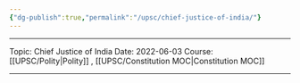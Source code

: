 ```yaml
---
{"dg-publish":true,"permalink":"/upsc/chief-justice-of-india/"}
---
```


----
Topic: Chief Justice of India
Date: 2022-06-03
Course: [[UPSC/Polity\|Polity]] , [[UPSC/Constitution MOC\|Constitution MOC]] 

----



